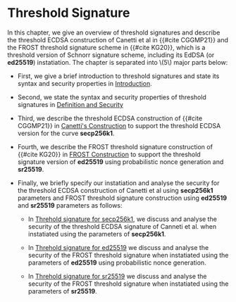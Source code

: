 # Threshold Signature

In this chapter, we give an overview of threshold signatures and describe the threshold ECDSA construction of Canetti et al in {{#cite CGGMP21}} and the FROST threshold signature scheme in {{#cite KG20}}, which is a threshold version of Schnorr signature scheme, including its EdDSA (or **ed25519**) instatiation. The chapter is separated into \\(5\\) major parts below:
- First, we give a brief introduction to threshold signatures and state its syntax and security properties in [Introduction](./threshold-ecdsa-introduction/introduction.md). 

- Second, we state the syntax and security properties of threshold signatures in [Definition and Security](./threshold-ecdsa-introduction/definition.md)

- Third, we describe the threshold ECDSA construction of {{#cite CGGMP21}} in [Canetti's Construction](./threshold-ecdsa-construction/introduction.md) to support the threshold ECDSA version for the curve **secp256k1**. 

- Fourth, we describe the FROST threshold signature construction of {{#cite KG20}} in [FROST Construction](./frost-construction/introduction.md) to support the threshold signature version of **ed25519** using probabilistic nonce generation and **sr25519**.

- Finally, we briefly specify our instatiation and analyse the security for the threshold ECDSA construction of Canetti et al using  **secp256k1** parameters and FROST threshold signature construction using **ed25519** and **sr25519** parameters as follows:

    - In [Threhold signature for secp256k1](./intended-implementation/threshold-ecdsa-from-secp256k1.md), we discuss and analyse the security of the threshold ECDSA signature of Canneti et al. when instatiated using the parameters of **secp256k1**.

    - In  [Threhold signature for ed25519](./intended-implementation/threshold-ecdsa-from-ed25519.md) we discuss and analyse the security of the FROST threshold signature when instatiated using the parameters of **ed25519** using probabilistic nonce generation.

    - In [Threhold signature for sr25519](./intended-implementation/threshold-ecdsa-from-sr-25519.md) we discuss and analyse the security of the FROST threshold signature when instatiated using the parameters of **sr25519**.

